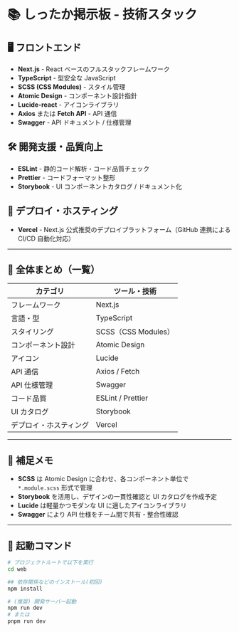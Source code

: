 # 📚 しったか掲示板 - 技術スタック

## 🖥️ フロントエンド

- **Next.js** - React ベースのフルスタックフレームワーク
- **TypeScript** - 型安全な JavaScript
- **SCSS (CSS Modules)** - スタイル管理
- **Atomic Design** - コンポーネント設計指針
- **Lucide-react** - アイコンライブラリ
- **Axios** または **Fetch API** - API 通信
- **Swagger** - API ドキュメント / 仕様管理

## 🛠️ 開発支援・品質向上

- **ESLint** - 静的コード解析・コード品質チェック
- **Prettier** - コードフォーマット整形
- **Storybook** - UI コンポーネントカタログ / ドキュメント化

## 🚀 デプロイ・ホスティング

- **Vercel** - Next.js 公式推奨のデプロイプラットフォーム（GitHub 連携による CI/CD 自動化対応）

---

## 📌 全体まとめ（一覧）

| カテゴリ               | ツール・技術 |
|------------------------|---------------|
| フレームワーク         | Next.js |
| 言語・型               | TypeScript |
| スタイリング           | SCSS（CSS Modules） |
| コンポーネント設計     | Atomic Design |
| アイコン               | Lucide |
| API 通信               | Axios / Fetch |
| API 仕様管理           | Swagger |
| コード品質             | ESLint / Prettier |
| UI カタログ             | Storybook |
| デプロイ・ホスティング | Vercel |

---

## 📝 補足メモ

- **SCSS** は Atomic Design に合わせ、各コンポーネント単位で `*.module.scss` 形式で管理  
- **Storybook** を活用し、デザインの一貫性確認と UI カタログを作成予定  
- **Lucide** は軽量かつモダンな UI に適したアイコンライブラリ  
- **Swagger** により API 仕様をチーム間で共有・整合性確認  

---

## 🚀 起動コマンド

```bash
# プロジェクトルートで以下を実行
cd web

## 依存関係などのインストール(初回)
npm install

# (推奨) 開発サーバー起動
npm run dev
# または
pnpm run dev

